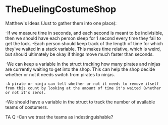 # TheDuelingCostumeShop

Matthew's Ideas (Just to gather them into one place):

-If we measure time in seconds, and each second is meant to be indivisible,
 then we should have each person sleep for 1 second every time they fail to 
 get the lock.
	-Each person should keep track of the length of time for which they've 
	 waited in a stack variable. This makes time relative, which is weird, 
	but should ultimately be okay if things move much faster than seconds.

-We can keep a variable in the struct tracking how many pirates and ninjas are currently waiting to get into the shop. This can help the shop decide whether or not it needs switch from pirates to ninjas.

	-A pirate or ninja can tell whether or not it needs to remove itself from this count by looking at the amount of time it's waited (whether or not it's zero).

-We should have a variable in the struct to track the number of available teams of costumers.

TA Q
-Can we treat the teams as indestinguishable?
